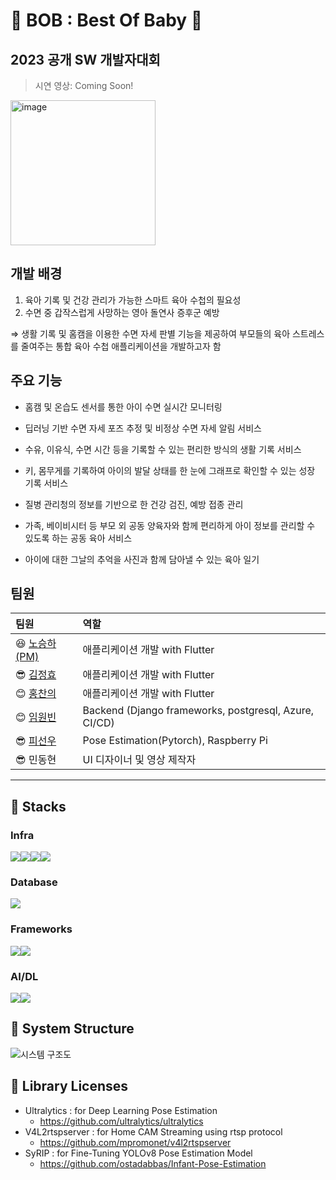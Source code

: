 # 👶 BOB : Best Of Baby 👶

## 2023 공개 SW 개발자대회


> 시연 영상: Coming Soon! <br>

<img width="232" alt="image" src="https://github.com/LSTM2023/BoB-AppPart/assets/87134427/8538e986-f09b-44af-b44a-16a57ada4127">

## 개발 배경

1. 육아 기록 및 건강 관리가 가능한 스마트 육아 수첩의 필요성
2. 수면 중 갑작스럽게 사망하는 영아 돌연사 증후군 예방

  &Rightarrow; 생활 기록 및 홈캠을 이용한 수면 자세 판별 기능을 제공하여 부모들의 육아 스트레스를 줄여주는 통합 육아 수첩 애플리케이션을 개발하고자 함

## 주요 기능

- 홈캠 및 온습도 센서를 통한 아이 수면 실시간 모니터링
  
- 딥러닝 기반 수면 자세 포즈 추정 및 비정상 수면 자세 알림 서비스
- 수유, 이유식, 수면 시간 등을 기록할 수 있는 편리한 방식의 생활 기록 서비스
- 키, 몸무게를 기록하여 아이의 발달 상태를 한 눈에 그래프로 확인할 수 있는 성장 기록 서비스
- 질병 관리청의 정보를 기반으로 한 건강 검진, 예방 접종 관리
- 가족, 베이비시터 등 부모 외 공동 양육자와 함께 편리하게 아이 정보를 관리할 수 있도록 하는 공동 육아 서비스
- 아이에 대한 그날의 추억을 사진과 함께 담아낼 수 있는 육아 일기

## 팀원

| 팀원                                          | 역할                                     |
|:--------------------------------------------| :--------------------------------------- |
| 😆 [노승하(PM)](https://github.com/seungha164) | 애플리케이션 개발 with Flutter |
| 😎 [김정효](https://github.com/jjanghyo)       | 애플리케이션 개발 with Flutter |
| 😊 [홍찬의](https://github.com/hcu55)          | 애플리케이션 개발 with Flutter |
| 😊 [임원빈](https://github.com/Mmm2927)        | Backend (Django frameworks, postgresql, Azure, CI/CD) |
| 😎 [피선우](https://github.com/SunWoo98Pi)     | Pose Estimation(Pytorch), Raspberry Pi      |
| 😎 민동현          | UI 디자이너 및 영상 제작자 |

---
## 🚀 Stacks
### Infra
<img src="https://img.shields.io/badge/Raspberry Pi-A22846?style=for-the-badge&logo=raspberrypi&logoColor=white"><img src="https://img.shields.io/badge/Microsoft Azure-0078D4?style=for-the-badge&logo=microsoftazure&logoColor=white"><img src="https://img.shields.io/badge/firebase-FFCA28?style=for-the-badge&logo=firebase&logoColor=white"><img src="https://img.shields.io/badge/Docker-2496ED?style=for-the-badge&logo=docker&logoColor=white">

### Database
<img src="https://img.shields.io/badge/postgresql-4169E1?style=for-the-badge&logo=postgresql&logoColor=white">

### Frameworks
<img src="https://img.shields.io/badge/django-092E20?style=for-the-badge&logo=django&logoColor=white"><img src="https://img.shields.io/badge/flutter-02569B?style=for-the-badge&logo=flutter&logoColor=white">

### AI/DL
<img src="https://img.shields.io/badge/pytorch-EE4C2C?style=for-the-badge&logo=pytorch&logoColor=white"><img src="https://img.shields.io/badge/yolo-00FFFF?style=for-the-badge&logo=yolo&logoColor=white">

## 📀 System Structure
![시스템 구조도](https://github.com/Mmm2927/LSTM/assets/75023467/a58b6387-e052-4d64-8553-97ff99dde03f)

## :link: Library Licenses
- Ultralytics : for Deep Learning Pose Estimation
  - https://github.com/ultralytics/ultralytics
- V4L2rtspserver : for Home CAM Streaming using rtsp protocol
  - https://github.com/mpromonet/v4l2rtspserver
- SyRIP : for Fine-Tuning YOLOv8 Pose Estimation Model
  - https://github.com/ostadabbas/Infant-Pose-Estimation
